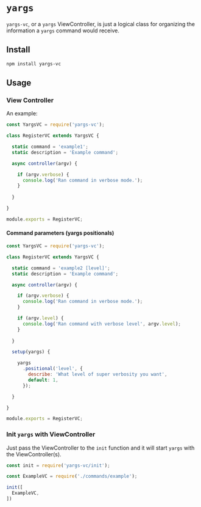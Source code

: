 # `yargs`

`yargs-vc`, or a `yargs` ViewController, is just a logical class for organizing the information a `yargs` command would receive.

## Install

```sh
npm install yargs-vc
```

## Usage

### View Controller

An example:

```js
const YargsVC = require('yargs-vc');

class RegisterVC extends YargsVC {

  static command = 'example1';
  static description = 'Example command';

  async controller(argv) {

    if (argv.verbose) {
      console.log('Ran command in verbose mode.');
    }
  
  }

}

module.exports = RegisterVC;
```

#### Command parameters (yargs positionals)

```js
const YargsVC = require('yargs-vc');

class RegisterVC extends YargsVC {

  static command = 'example2 [level]';
  static description = 'Example command';

  async controller(argv) {

    if (argv.verbose) {
      console.log('Ran command in verbose mode.');
    }

    if (argv.level) {
      console.log('Ran command with verbose level', argv.level);
    }
  
  }

  setup(yargs) {

    yargs
      .positional('level', {
        describe: 'What level of super verbosity you want',
        default: 1,
      });

  }

}

module.exports = RegisterVC;
```

### Init `yargs` with ViewController

Just pass the ViewController to the `init` function and it will start `yargs` with the ViewController(s).

```js
const init = require('yargs-vc/init');

const ExampleVC = require('./commands/example');

init([
  ExampleVC,
])
```
